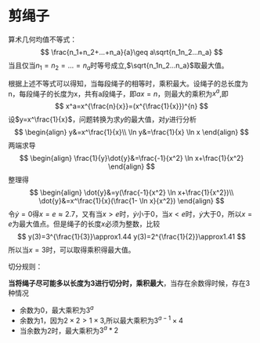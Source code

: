 # 剪绳子

算术几何均值不等式：
$$
\frac{n_1+n_2+...+n_a}{a}\geq a\sqrt{n_1n_2...n_a}
$$
当且仅当$n_1=n_2=...=n_a$时等号成立,$\sqrt{n_1n_2...n_a}$取最大值。

根据上述不等式可以得知，当每段绳子的相等时，乘积最大。设绳子的总长度为n，每段绳子的长度为x，共有a段绳子，即$ax=n$，则最大的乘积为$x^a$,即
$$
x^a=x^{\frac{n}{x}}=(x^{\frac{1}{x}})^{n}
$$
设$y=x^\frac{1}{x}$，问题转换为求$y$的最大值，对$y$进行分析
$$
\begin{align}
y&=x^\frac{1}{x}\\
\ln y&=\frac{1}{x} \ln x
\end{align}
$$
两端求导
$$
\begin{align}
\frac{1}{y}\dot{y}&=\frac{-1}{x^2} \ln x+\frac{1}{x^2}
\end{align}
$$
整理得
$$
\begin{align}
\dot{y}&=y(\frac{-1}{x^2} \ln x+\frac{1}{x^2})\\
\dot{y}&=x^\frac{1}{x}(\frac{1- \ln x}{x^2})
\end{align}
$$
令$\dot{y}=0$得$x=e\approx2.7$，又有当$x>e$时，$\dot{y}$小于0，当$x<e$时，$\dot{y}$大于0，所以$x=e$为最大值点。但是绳子的长度$x$必须为整数，比较
$$
y(3)=3^{\frac{1}{3}}\approx1.44
y(3)=2^{\frac{1}{2}}\approx1.41
$$
所以当$x=3$时，可以取得乘积得最大值。



切分规则：

**当将绳子尽可能多以长度为3进行切分时，乘积最大**，当存在余数得时候，存在3种情况

- 余数为0，最大乘积为$3^a$
- 余数为1，因为$2\times 2 >1\times 3$,所以最大乘积为$3^{a-1}\times 4$
- 当余数为2时，最大乘积为$3^a*2$






